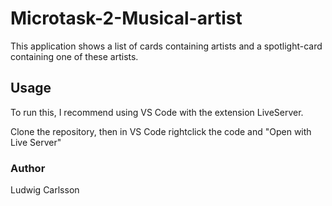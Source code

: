 # Microtask-2-Musical-artist
This application shows a list of cards containing artists and a spotlight-card containing one of these artists.

## Usage
To run this, I recommend using VS Code with the extension LiveServer.

Clone the repository, then in VS Code rightclick the code and "Open with Live Server"

### Author
Ludwig Carlsson
